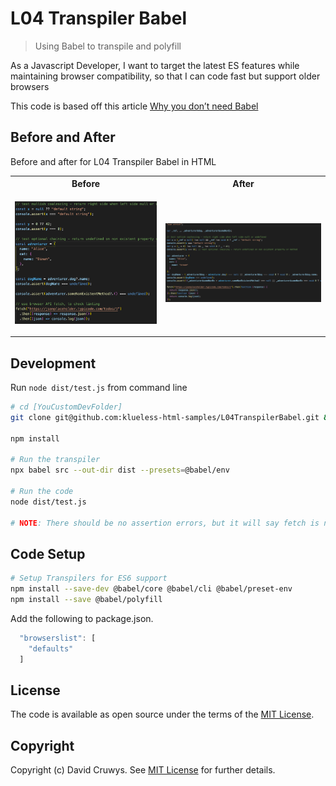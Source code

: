 # L04 Transpiler Babel

> Using Babel to transpile and polyfill

As a Javascript Developer, I want to target the latest ES features while maintaining browser compatibility, so that I can code fast but support older browsers


This code is based off this article [Why you don’t need Babel](https://blog.logrocket.com/why-you-dont-need-babel/)

## Before and After

Before and after for L04 Transpiler Babel in HTML

<table>
<tr>
  <th>Before</th>
  <th>After</th>
</tr>
<tr>
  <td>
  
  ![Before](shot-before.png 'Before screenshot')
  
  </td>
  <td>
  
  ![After](shot-after.png 'After screenshot')
  
  </td>
</tr>
</table>

## Development

Run `node dist/test.js` from command line

```bash
# cd [YouCustomDevFolder]
git clone git@github.com:klueless-html-samples/L04TranspilerBabel.git && cd L04TranspilerBabel

npm install

# Run the transpiler
npx babel src --out-dir dist --presets=@babel/env

# Run the code
node dist/test.js

# NOTE: There should be no assertion errors, but it will say fetch is not defined since Node.js has no fetch() method. 
```

## Code Setup

```bash
# Setup Transpilers for ES6 support
npm install --save-dev @babel/core @babel/cli @babel/preset-env
npm install --save @babel/polyfill

```

Add the following to package.json.

```javascript
  "browserslist": [
    "defaults"
  ]
```

## License

The code is available as open source under the terms of the [MIT License](https://opensource.org/licenses/MIT).

## Copyright

Copyright (c) David Cruwys. See [MIT License](LICENSE.txt) for further details.
